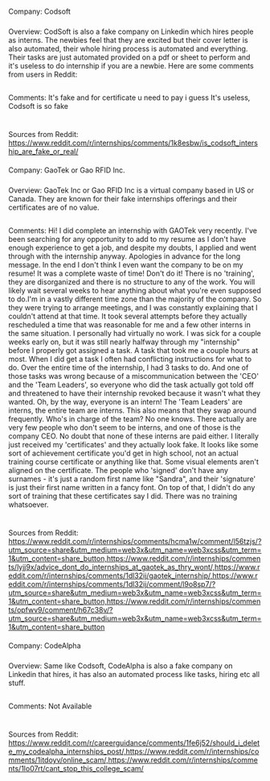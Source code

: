 ####
Company: Codsoft
### 
Overview: CodSoft is also a fake company on Linkedin which hires people as interns. The newbies feel that they are excited but their cover letter is also automated, their whole hiring process is automated and everything. Their tasks are just automated provided on a pdf or sheet to perform and it's useless to do internship if you are a newbie. Here are some comments from users in Reddit:

## 
Comments: It's fake and for certificate u need to pay i guess It's useless, Codsoft is so fake

# 
Sources from Reddit: https://www.reddit.com/r/internships/comments/1k8esbw/is_codsoft_intership_are_fake_or_real/

#### 
Company: GaoTek or Gao RFID Inc.
### 
Overview: GaoTek Inc or Gao RFID Inc is a virtual company based in US or Canada. They are known for their fake internships offerings and their certificates are of no value.

##
Comments: Hi! I did complete an internship with GAOTek very recently. I've been searching for any opportunity to add to my resume as I don't have enough experience to get a job, and despite my doubts, I applied and went through with the internship anyway. Apologies in advance for the long message. In the end I don't think I even want the company to be on my resume! It was a complete waste of time! Don't do it! There is no 'training', they are disorganized and there is no structure to any of the work. You will likely wait several weeks to hear anything about what you're even supposed to do.I'm in a vastly different time zone than the majority of the company. So they were trying to arrange meetings, and I was constantly explaining that I couldn't attend at that time. It took several attempts before they actually rescheduled a time that was reasonable for me and a few other interns in the same situation. I personally had virtually no work. I was sick for a couple weeks early on, but it was still nearly halfway through my "internship" before I properly got assigned a task. A task that took me a couple hours at most. When I did get a task I often had conflicting instructions for what to do. Over the entire time of the internship, I had 3 tasks to do. And one of those tasks was wrong because of a miscommunication between the 'CEO' and the 'Team Leaders', so everyone who did the task actually got told off and threatened to have their internship revoked because it wasn't what they wanted. Oh, by the way, everyone is an intern! The 'Team Leaders' are interns, the entire team are interns. This also means that they swap around frequently. Who's in charge of the team? No one knows. There actually are very few people who don't seem to be interns, and one of those is the company CEO. No doubt that none of these interns are paid either. I literally just received my 'certificates' and they actually look fake. It looks like some sort of achievement certificate you'd get in high school, not an actual training course certificate or anything like that. Some visual elements aren't aligned on the certificate. The people who 'signed' don't have any surnames - it's just a random first name like "Sandra", and their 'signature' is just their first name written in a fancy font. On top of that, I didn't do any sort of training that these certificates say I did. There was no training whatsoever.

#
Sources from Reddit: https://www.reddit.com/r/internships/comments/hcma1w/comment/l56tzjs/?utm_source=share&utm_medium=web3x&utm_name=web3xcss&utm_term=1&utm_content=share_button,https://www.reddit.com/r/internships/comments/lyjj9x/advice_dont_do_internships_at_gaotek_as_thry_wont/,https://www.reddit.com/r/internships/comments/1dl32ij/gaotek_internship/,https://www.reddit.com/r/internships/comments/1dl32ij/comment/l9o8sp7/?utm_source=share&utm_medium=web3x&utm_name=web3xcss&utm_term=1&utm_content=share_button,https://www.reddit.com/r/internships/comments/opfwv9/comment/h67c38v/?utm_source=share&utm_medium=web3x&utm_name=web3xcss&utm_term=1&utm_content=share_button

#### 
Company: CodeAlpha
### 
Overview: Same like Codsoft, CodeAlpha is also a fake company on Linkedin that hires, it has also an automated process like tasks, hiring etc all stuff.

## 
Comments: Not Available

# 
Sources from Reddit: https://www.reddit.com/r/careerguidance/comments/1fe6j52/should_i_delete_my_codealpha_internships_post/,https://www.reddit.com/r/internships/comments/1itdoyv/online_scam/,https://www.reddit.com/r/internships/comments/1lo07rt/cant_stop_this_college_scam/
